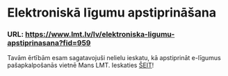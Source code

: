 # Elektroniskā līgumu apstiprināšana

### URL: https://www.lmt.lv/lv/elektroniska-ligumu-apstiprinasana?fid=959



Tavām ērtībām esam sagatavojuši nelielu ieskatu, kā apstiprināt e-līgumus pašapkalpošanās vietnē Mans LMT. Ieskaties [ŠEIT](https://www.lmt.lv/lv/lietosanas-pamacibas?fid=958)!




